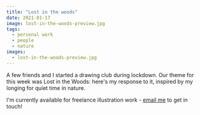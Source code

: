 ```yaml
---
title: "Lost in the woods"
date: 2021-01-17
image: lost-in-the-woods-preview.jpg
tags:
  - personal work
  - people
  - nature
images:
  - lost-in-the-woods-preview.jpg
---
```


A few friends and I started a drawing club during lockdown. Our theme for this week was Lost in the Woods: here's my response to it, inspired by my longing for quiet time in nature.

I'm currently available for freelance illustration work - [email me](mailto:vicky.hughes@hotmail.com) to get in touch!